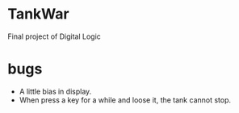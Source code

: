 # TankWar
Final project of  Digital Logic

# bugs
- A little bias in display.
- When press a key for a while and loose it, the tank cannot stop.
